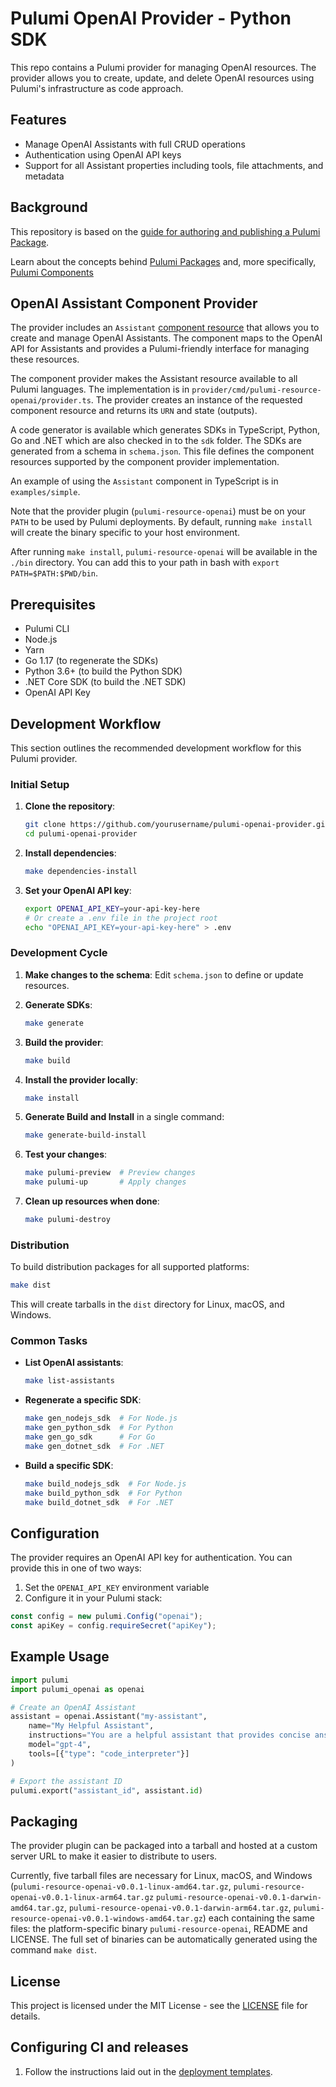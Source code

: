 # Pulumi OpenAI Provider - Python SDK

This repo contains a Pulumi provider for managing OpenAI resources. The provider allows you to create, update, and delete OpenAI resources using Pulumi's infrastructure as code approach.

## Features

- Manage OpenAI Assistants with full CRUD operations
- Authentication using OpenAI API keys
- Support for all Assistant properties including tools, file attachments, and metadata

## Background
This repository is based on the [guide for authoring and publishing a Pulumi Package](https://www.pulumi.com/docs/guides/pulumi-packages/how-to-author).

Learn about the concepts behind [Pulumi Packages](https://www.pulumi.com/docs/guides/pulumi-packages/#pulumi-packages) and, more specifically, [Pulumi Components](https://www.pulumi.com/docs/intro/concepts/resources/components/)

## OpenAI Assistant Component Provider

The provider includes an `Assistant` [component resource](https://www.pulumi.com/docs/intro/concepts/resources/#components) that allows you to create and manage OpenAI Assistants. The component maps to the OpenAI API for Assistants and provides a Pulumi-friendly interface for managing these resources.

The component provider makes the Assistant resource available to all Pulumi languages. The implementation is in `provider/cmd/pulumi-resource-openai/provider.ts`. The provider creates an instance of the requested component resource and returns its `URN` and state (outputs).

A code generator is available which generates SDKs in TypeScript, Python, Go and .NET which are also checked in to the `sdk` folder. The SDKs are generated from a schema in `schema.json`. This file defines the component resources supported by the component provider implementation.

An example of using the `Assistant` component in TypeScript is in `examples/simple`.

Note that the provider plugin (`pulumi-resource-openai`) must be on your `PATH` to be used by Pulumi deployments. By default, running `make install` will create the binary specific to your host environment.

After running `make install`, `pulumi-resource-openai` will be available in the `./bin` directory. You can add this to your path in bash with `export PATH=$PATH:$PWD/bin`.

## Prerequisites

- Pulumi CLI
- Node.js
- Yarn
- Go 1.17 (to regenerate the SDKs)
- Python 3.6+ (to build the Python SDK)
- .NET Core SDK (to build the .NET SDK)
- OpenAI API Key

## Development Workflow

This section outlines the recommended development workflow for this Pulumi provider.

### Initial Setup

1. **Clone the repository**:
   ```bash
   git clone https://github.com/yourusername/pulumi-openai-provider.git
   cd pulumi-openai-provider
   ```

2. **Install dependencies**:
   ```bash
   make dependencies-install
   ```

3. **Set your OpenAI API key**:
   ```bash
   export OPENAI_API_KEY=your-api-key-here
   # Or create a .env file in the project root
   echo "OPENAI_API_KEY=your-api-key-here" > .env
   ```

### Development Cycle

1. **Make changes to the schema**:
   Edit `schema.json` to define or update resources.

2. **Generate SDKs**:
   ```bash
   make generate
   ```

3. **Build the provider**:
   ```bash
   make build
   ```

4. **Install the provider locally**:
   ```bash
   make install
   ```

5. **Generate Build and Install** in a single command:
   ```bash
   make generate-build-install
   ```

6. **Test your changes**:
   ```bash
   make pulumi-preview  # Preview changes
   make pulumi-up       # Apply changes
   ```

7. **Clean up resources when done**:
   ```bash
   make pulumi-destroy
   ```

### Distribution

To build distribution packages for all supported platforms:

```bash
make dist
```

This will create tarballs in the `dist` directory for Linux, macOS, and Windows.

### Common Tasks

- **List OpenAI assistants**:
  ```bash
  make list-assistants
  ```

- **Regenerate a specific SDK**:
  ```bash
  make gen_nodejs_sdk  # For Node.js
  make gen_python_sdk  # For Python
  make gen_go_sdk      # For Go
  make gen_dotnet_sdk  # For .NET
  ```

- **Build a specific SDK**:
  ```bash
  make build_nodejs_sdk  # For Node.js
  make build_python_sdk  # For Python
  make build_dotnet_sdk  # For .NET
  ```

## Configuration

The provider requires an OpenAI API key for authentication. You can provide this in one of two ways:

1. Set the `OPENAI_API_KEY` environment variable
2. Configure it in your Pulumi stack:

```typescript
const config = new pulumi.Config("openai");
const apiKey = config.requireSecret("apiKey");
```

## Example Usage


```python
import pulumi
import pulumi_openai as openai

# Create an OpenAI Assistant
assistant = openai.Assistant("my-assistant",
    name="My Helpful Assistant",
    instructions="You are a helpful assistant that provides concise answers.",
    model="gpt-4",
    tools=[{"type": "code_interpreter"}]
)

# Export the assistant ID
pulumi.export("assistant_id", assistant.id)
```

## Packaging

The provider plugin can be packaged into a tarball and hosted at a custom server URL to make it easier to distribute to users.

Currently, five tarball files are necessary for Linux, macOS, and Windows (`pulumi-resource-openai-v0.0.1-linux-amd64.tar.gz`, `pulumi-resource-openai-v0.0.1-linux-arm64.tar.gz` `pulumi-resource-openai-v0.0.1-darwin-amd64.tar.gz`, `pulumi-resource-openai-v0.0.1-darwin-arm64.tar.gz`, `pulumi-resource-openai-v0.0.1-windows-amd64.tar.gz`) each containing the same files: the platform-specific binary `pulumi-resource-openai`, README and LICENSE. The full set of binaries can be automatically generated using the command `make dist`.

## License

This project is licensed under the MIT License - see the [LICENSE](LICENSE) file for details.

## Configuring CI and releases

1. Follow the instructions laid out in the [deployment templates](./deployment-templates/README-DEPLOYMENT.md).

